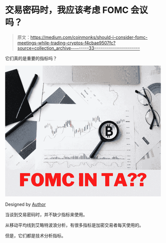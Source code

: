 # 交易密码时，我应该考虑 FOMC 会议吗？

> 原文：<https://medium.com/coinmonks/should-i-consider-fomc-meetings-while-trading-cryptos-f4cbae9507fc?source=collection_archive---------33----------------------->

它们真的是重要的指标吗？

![](img/77f57aafba770423c9933039f45b92b4.png)

Designed by [Author](https://www.quora.com/profile/Sudarsan-Karki-SuperSudar)

当谈到交易密码时，并不缺少指标来使用。

从移动平均线到艾略特波浪分析，有很多指标是加密交易者每天使用的。

但是，它们都是技术分析指标。